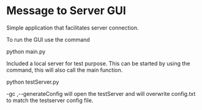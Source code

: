 # Message to Server GUI 
Simple application that facilitates server connection. 

To run the GUI use the command 

python main.py

Included a local server for test purpose. This can be started by using the command, this will also call the main function.

python testServer.py 

-gc ,--generateConfig will open the testServer and will overwrite config.txt to match the testserver config file. 